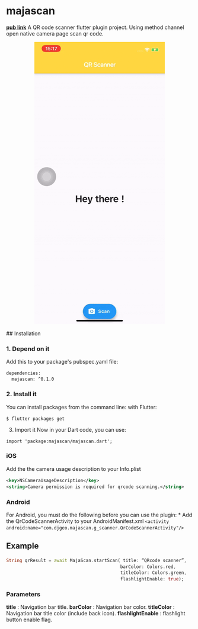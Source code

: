 
# majascan
**[pub link](https://pub.dev/packages/majascan)**
A QR code scanner flutter plugin project.
Using method channel open native camera page scan qr code.
<p align="center">
  <img src="/screenshot_ios.gif">
</p>
## Installation

### 1. Depend on it
Add this to your package's pubspec.yaml file:
```
dependencies:
  majascan: ^0.1.0
```
### 2. Install it
You can install packages from the command line:
with Flutter:
```
$ flutter packages get
```
3. Import it
Now in your Dart code, you can use:
```
import 'package:majascan/majascan.dart';
```
### iOS
Add the the camera usage description to your Info.plist
```xml
<key>NSCameraUsageDescription</key>
<string>Camera permission is required for qrcode scanning.</string>
```
### Android
For Android, you must do the following before you can use the plugin:
    * Add the QrCodeScannerActivity to your AndroidManifest.xml
      `<activity android:name="com.djgeo.majascan.g_scanner.QrCodeScannerActivity"/>`
## Example
 ```dart
String qrResult = await MajaScan.startScan(	title: “QRcode scanner”,
											barColor: Colors.red,
											titleColor: Colors.green,
											flashlightEnable: true);
```
 ### Parameters
 **title** : Navigation bar title.
 **barColor** : Navigation bar color.
 **titleColor** : Navigation bar title color (include back icon).
 **flashlightEnable** : flashlight button enable flag.
